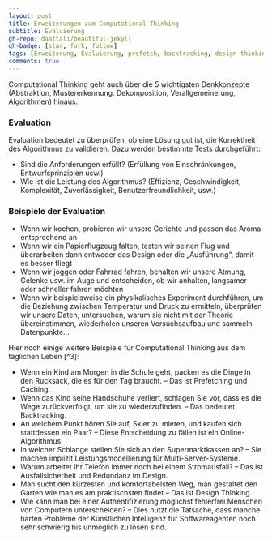 ```yaml
---
layout: post
title: Erweiterungen zum Computational Thinking
subtitle: Evaluierung
gh-repo: daattali/beautiful-jekyll
gh-badge: [star, fork, follow]
tags: [Erweiterung, Evaluierung, prefetch, backtracking, design thinking]
comments: true
---
```


Computational Thinking geht auch über die 5 wichtigsten Denkkonzepte (Abstraktion, Mustererkennung, Dekomposition, Verallgemeinerung, Algorithmen) hinaus. 

### Evaluation

Evaluation bedeutet zu überprüfen, ob eine Lösung gut ist, die Korrektheit des Algorithmus zu validieren.  Dazu werden bestimmte Tests durchgeführt:
*	Sind die Anforderungen erfüllt? (Erfüllung von Einschränkungen, Entwurfsprinzipien usw.) 
*	Wie ist die Leistung des Algorithmus? (Effizienz, Geschwindigkeit, Komplexität, Zuverlässigkeit, Benutzerfreundlichkeit, usw.)
 

### Beispiele der Evaluation

*	Wenn wir kochen, probieren wir unsere Gerichte und passen das Aroma entsprechend an
*	Wenn wir ein Papierflugzeug falten, testen wir seinen Flug und überarbeiten dann entweder das Design oder die „Ausführung“, damit es besser fliegt
*	Wenn wir joggen oder Fahrrad fahren, behalten wir unsere Atmung, Gelenke usw. im Auge und entscheiden, ob wir anhalten, langsamer oder schneller fahren möchten
*	Wenn wir beispielsweise ein physikalisches Experiment durchführen, um die Beziehung zwischen Temperatur und Druck zu ermitteln, überprüfen wir unsere Daten, untersuchen, warum sie nicht mit der Theorie übereinstimmen, wiederholen unseren Versuchsaufbau und sammeln Datenpunkte…

Hier noch einige weitere Beispiele für Computational Thinking aus dem täglichen Leben [^3]:

*	Wenn ein Kind am Morgen in die Schule geht, packen es die Dinge in den Rucksack, die es für den Tag braucht. – Das ist Prefetching und Caching. 
*	Wenn das Kind seine Handschuhe verliert, schlagen Sie vor, dass es die Wege zurückverfolgt, um sie zu wiederzufinden. – Das bedeutet Backtracking. 
*	An welchem Punkt hören Sie auf, Skier zu mieten, und kaufen sich stattdessen ein Paar? – Diese Entscheidung zu fällen ist ein Online-Algorithmus. 
*	In welcher Schlange stellen Sie sich an den Supermarktkassen an? – Sie machen implizit Leistungsmodellierung für Multi-Server-Systeme. 
*	Warum arbeitet Ihr Telefon immer noch bei einem Stromausfall? – Das ist Ausfallsicherheit und Redundanz im Design. 
*	Man sucht den kürzesten und komfortabelsten Weg, man gestaltet den Garten wie man es am praktischsten findet – Das ist Design Thinking.
*	Wie kann man bei einer Authentifizierung möglichst fehlerfrei Menschen von Computern unterscheiden? – Dies nutzt die Tatsache, dass manche harten Probleme der Künstlichen Intelligenz für Softwareagenten noch sehr schwierig bis unmöglich zu lösen sind. 
